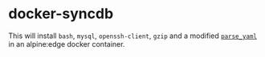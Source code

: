 # docker-syncdb

This will install `bash`, `mysql`, `openssh-client`, `gzip` and
a modified [`parse_yaml`](https://gist.github.com/pkuczynski/8665367)
in an alpine:edge docker container.
